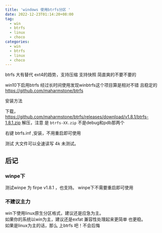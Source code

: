 ```yaml
---
title: 'windows 使用btrfs分区 '
date: 2022-12-23T01:14:20+08:00
tag:
  - win
  - btrfs
  - linux
  - choco
categories: 
  - win
  - btrfs
  - linux
  - choco
---
```


btrfs 大有替代 ext4的趋势，支持压缩 支持快照 简直爽的不要不要的

win10下启用btrfs 经过长时间使用发现winbtrfs这个项目算是相对不错 且稳定的 
https://github.com/maharmstone/btrfs

安装方法

下载，https://github.com/maharmstone/btrfs/releases/download/v1.8.1/btrfs-1.8.1.zip 解压，注意 是 `btrfs-XX.zip` 不是debug和pdb那两个

右键  btrfs.inf  ,安装，不用重启即可使用

测试 大文件可以全速读写  4k 未测试。

## 后记
### winpe下 
测试winpe 为 firpe  v1.8.1  ，也支持。  winpe下不需要重启即可使用
### 不建议主力
win下使用linux原生分区格式，建议还是应急为主。   
如果你的系统以win为主，建议还是exfat 兼容性处理起来更简单 也更稳。   
如果是linux为主的话，那么 上btrfs 吧！不会后悔   
